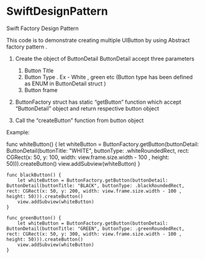 # SwiftDesignPattern

Swift Factory Design Pattern

This code is to demonstrate creating multiple UIButton by using Abstract factory pattern .
1. Create the object of ButtonDetail
ButtonDetail accept three parameters
	1. Button Title
	2. Button Type .  Ex - White , green etc (Button type has been defined as ENUM in ButtonDetail struct )
	3. Button frame

2. ButtonFactory struct has static “getButton” function which accept “ButtonDetail” object and return respective button object 
3. Call the “createButton” function from button object


Example:

func whiteButton() {
        let whiteButton = ButtonFactory.getButton(buttonDetail: ButtonDetail(buttonTitle: "WHITE", buttonType: .whiteRoundedRect, rect: CGRect(x: 50, y: 100, width: view.frame.size.width - 100 , height: 50))).createButton()
        view.addSubview(whiteButton)
    }
    
    func blackButton() {
        let whiteButton = ButtonFactory.getButton(buttonDetail: ButtonDetail(buttonTitle: "BLACK", buttonType: .blackRoundedRect, rect: CGRect(x: 50, y: 200, width: view.frame.size.width - 100 , height: 50))).createButton()
        view.addSubview(whiteButton)
    }
    
    func greenButton() {
        let whiteButton = ButtonFactory.getButton(buttonDetail: ButtonDetail(buttonTitle: "GREEN", buttonType: .greenRoundedRect, rect: CGRect(x: 50, y: 300, width: view.frame.size.width - 100 , height: 50))).createButton()
        view.addSubview(whiteButton)
    }

